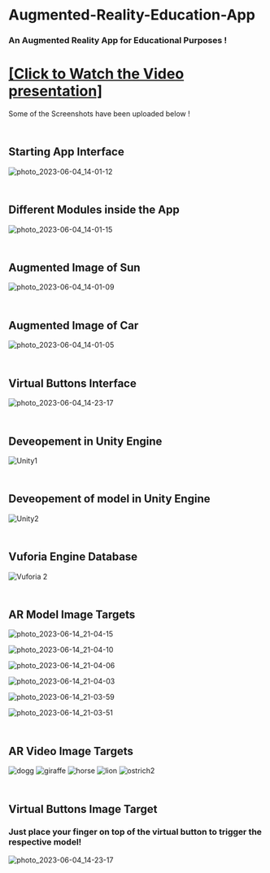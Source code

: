 # Augmented-Reality-Education-App
### An Augmented Reality App for Educational Purposes !<br>

# [[Click to Watch the Video presentation]](https://youtu.be/8biM8hCjDms)


Some of the Screenshots have been uploaded below !




## <br> Starting App Interface 
![photo_2023-06-04_14-01-12](https://github.com/gopinathvarad/Augmented-Reality-Education-App/assets/65111584/7d8d2117-aec5-41f3-9965-bfd9a492de77)

## <br> Different Modules inside the App

![photo_2023-06-04_14-01-15](https://github.com/gopinathvarad/Augmented-Reality-Education-App/assets/65111584/e26bc539-3063-43e4-9419-838a5fae91fe)

## <br> Augmented Image of Sun

![photo_2023-06-04_14-01-09](https://github.com/gopinathvarad/Augmented-Reality-Education-App/assets/65111584/508ba6c7-775c-485b-b5ae-9ccb14490ec7)

## <br> Augmented Image of Car

![photo_2023-06-04_14-01-05](https://github.com/gopinathvarad/Augmented-Reality-Education-App/assets/65111584/7b878123-0627-4def-b09b-3412b5262a9c)

## <br> Virtual Buttons Interface 

![photo_2023-06-04_14-23-17](https://github.com/gopinathvarad/Augmented-Reality-Education-App/assets/65111584/3d135b2f-e8c5-4b7e-af9b-1dc9b11d995d)

## <br> Deveopement in Unity Engine
![Unity1](https://github.com/gopinathvarad/Augmented-Reality-Education-App/assets/65111584/e558d0cb-c5a1-44b9-bf79-63a1a07c6056)

## <br> Deveopement of model in Unity Engine 
![Unity2](https://github.com/gopinathvarad/Augmented-Reality-Education-App/assets/65111584/08ccf90a-b7a4-44a8-bf53-73596d7c26a0)

## <br> Vuforia Engine Database 
![Vuforia 2](https://github.com/gopinathvarad/Augmented-Reality-Education-App/assets/65111584/06c5fc91-37e2-428c-a7b2-a9f71067afa8)

## <br> AR Model Image Targets
![photo_2023-06-14_21-04-15](https://github.com/gopinathvarad/Augmented-Reality-Education-App/assets/65111584/9505473a-9d9d-4955-963e-88883788c154)
<br>


![photo_2023-06-14_21-04-10](https://github.com/gopinathvarad/Augmented-Reality-Education-App/assets/65111584/402bc0aa-5bb9-4545-b9a2-fed0aba89372)
<br>


![photo_2023-06-14_21-04-06](https://github.com/gopinathvarad/Augmented-Reality-Education-App/assets/65111584/a69b8036-43e6-4379-b32c-1784a7c7c4cf)
<br>


![photo_2023-06-14_21-04-03](https://github.com/gopinathvarad/Augmented-Reality-Education-App/assets/65111584/4caa4abb-3994-4ee4-9d97-421ef7b08e32)
<br>


![photo_2023-06-14_21-03-59](https://github.com/gopinathvarad/Augmented-Reality-Education-App/assets/65111584/a1cd5f3a-a659-4ac3-bbf3-77bb5215733c)
<br>


![photo_2023-06-14_21-03-51](https://github.com/gopinathvarad/Augmented-Reality-Education-App/assets/65111584/a565725d-2454-44b0-b3e8-4f49b74ebc3a)


## <br> AR Video Image Targets

![dogg](https://github.com/gopinathvarad/Augmented-Reality-Education-App/assets/65111584/cf77447f-0ac0-4bf8-8339-34415b54cf97)
![giraffe](https://github.com/gopinathvarad/Augmented-Reality-Education-App/assets/65111584/dcf32530-2b52-492d-8c7a-87e5306d2402)
![horse](https://github.com/gopinathvarad/Augmented-Reality-Education-App/assets/65111584/24a81fd6-fcc3-44f6-a641-bd8b23943dd7)
![lion](https://github.com/gopinathvarad/Augmented-Reality-Education-App/assets/65111584/7c9bee14-69f5-4da2-b876-5f60130e420e)
![ostrich2](https://github.com/gopinathvarad/Augmented-Reality-Education-App/assets/65111584/4bcc721f-c368-4760-978c-c7d4ff7038a0)

## <br> Virtual Buttons Image Target
### Just place your finger on top of the virtual button to trigger the respective model!

![photo_2023-06-04_14-23-17](https://github.com/gopinathvarad/Augmented-Reality-Education-App/assets/65111584/d8d4c29c-2598-4d43-905e-d7e6c7f85360)


